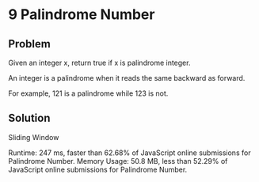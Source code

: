 # 9 Palindrome Number

## Problem
Given an integer x, return true if x is palindrome integer.

An integer is a palindrome when it reads the same backward as forward.

For example, 121 is a palindrome while 123 is not.

## Solution
Sliding Window

Runtime: 247 ms, faster than 62.68% of JavaScript online submissions for Palindrome Number.
Memory Usage: 50.8 MB, less than 52.29% of JavaScript online submissions for Palindrome Number.


